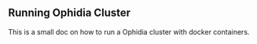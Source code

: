 Running Ophidia Cluster
----------------------
This is a small doc on how to run a Ophidia cluster with docker containers.
